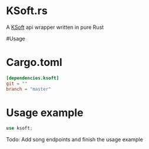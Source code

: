 # KSoft.rs

A [KSoft](https://api.ksoft.si/) api wrapper written in pure Rust

#Usage

# Cargo.toml
```toml
[dependencies.ksoft]
git = ""
branch = "master"
```

# Usage example
```rust
use ksoft;
```

Todo: Add song endpoints and finish the usage example